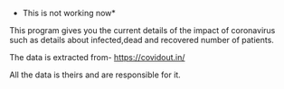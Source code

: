 * This is not working now*

This program gives you the current details of the impact of coronavirus such as details about infected,dead and recovered number of patients.

The data is extracted from- https://covidout.in/

All the data is theirs and are responsible for it.
